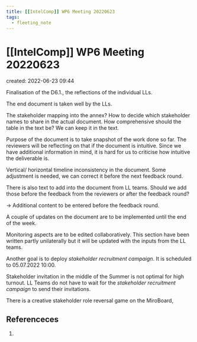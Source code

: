 ```yaml
---
title: [[IntelComp]] WP6 Meeting 20220623
tags:
  - fleeting_note
---
```


# [[IntelComp]] WP6 Meeting 20220623
created: 2022-06-23 09:44

Finalisation of the D6.1., the reflections of the individual LLs.

The end document is taken well by the LLs. 

The stakeholder mapping into the annex? How to  decide which stakeholder names to share in the actual document. How comprehensive should the table in the text be?
We can keep it in the text.

Purpose of the document is to take snapshot of the work done so far. The reviewers will be reflecting on that if the document is intuitive. Since we have additional information in mind, it is hard for us to criticise how intuitive the deliverable is.

Vertical/ horizontal timeline inconsistency in the document. Some adjustment is needed, we can correct it before the next feedback round.

There is also text to add into the document from LL teams. Should we add those before the feedback from the reviewers or after the feedback round? 

-> Additional content to be entered before the feedback round.

A couple of updates on the document are to be implemented until the end of the week. 

Monitoring aspects are to be edited collaboratively. This section have been written partly unilaterally but it will be updated with the inputs from the LL teams. 

Another goal is to deploy *stakeholder recruitment campaign*. It is scheduled to 05.07.2022 10:00.

Stakeholder invitation in the middle of the Summer is not optimal for high turnout. LL Teams do not have to wait for the *stakeholder recruitment campaign* to send their invitations.

There is a creative stakeholder role reversal game on the MiroBoard, 




## Referenceces
1. 